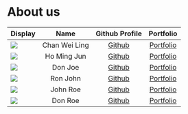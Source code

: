 # About us

Display | Name | Github Profile | Portfolio 
--------|:----:|:--------------:|:---------:
![](https://via.placeholder.com/100.png?text=Photo) | Chan Wei Ling | [Github](https://github.com/chocomango) | [Portfolio](docs/team/weiling.md)
![](https://via.placeholder.com/100.png?text=Photo) | Ho Ming Jun | [Github](https://github.com/homingjun) | [Portfolio](docs/team/johndoe.md)
![](https://via.placeholder.com/100.png?text=Photo) | Don Joe | [Github](https://github.com/) | [Portfolio](docs/team/johndoe.md)
![](https://via.placeholder.com/100.png?text=Photo) | Ron John | [Github](https://github.com/) | [Portfolio](docs/team/johndoe.md)
![](https://via.placeholder.com/100.png?text=Photo) | John Roe | [Github](https://github.com/) | [Portfolio](docs/team/johndoe.md)
![](https://via.placeholder.com/100.png?text=Photo) | Don Roe | [Github](https://github.com/) | [Portfolio](docs/team/johndoe.md)
